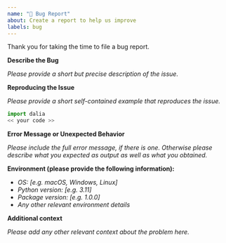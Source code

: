 ```yaml
---
name: "🐞 Bug Report"
about: Create a report to help us improve
labels: bug
---
```


Thank you for taking the time to file a bug report.

**Describe the Bug**

*Please provide a short but precise description of the issue.*

**Reproducing the Issue**

*Please provide a short self-contained example that reproduces the issue.*

```python
import dalia
<< your code >>
```

**Error Message or Unexpected Behavior**

*Please include the full error message, if there is one. Otherwise please describe what you expected as output as well as what you obtained.*

**Environment (please provide the following information):**
- *OS: [e.g. macOS, Windows, Linux]*
- *Python version: [e.g. 3.11]*
- *Package version: [e.g. 1.0.0]*
- *Any other relevant environment details*

**Additional context**

*Please add any other relevant context about the problem here.*
